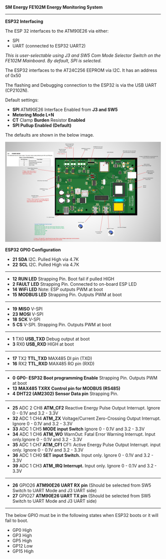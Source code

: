 **SM Energy FE102M Energy Monitoring System**

------------

**ESP32 Interfacing**

The ESP 32 interfaces to the ATM90E26 via either:
- SPI
- UART (connected to ESP32 UART2)

*This is user-selectable using J3 and SW5 Com Mode Selector Switch  on the FE102M Mainboard.  By default, SPI is selected.*

The ESP32 interfaces to the AT24C256 EEPROM via I2C.  It has an address of 0x50

The flashing and Debugging connection to the ESP32 is via the USB UART (CP2102N).


Default settings:
- **SPI** ATM90E26 Interface Enabled from **J3 and SW5**
- **Metering Mode L+N** 
- **CT** Clamp **Burden** Resistor **Enabled**
- **SPI Pullup Enabled (Default)**



The defaults are shown in the below image.

![Display-Type-B](Main_Board.jpg?raw=true)


**ESP32 GPIO Configuration**

- **21**	**SDA**	I2C.  Pulled High via 4.7K
- **22**	**SCL**	I2C.  Pulled High via 4.7K

------------


- **12**		**RUN LED**	Strapping Pin. Boot fail if pulled HIGH
- **2**	    **FAULT LED**	Strapping Pin. Connected to on-board ESP LED
- **14**		**WiFi LED**	Note: ESP outputs PWM at boot
- **15**		**MODBUS LED**	Strapping Pin. Outputs PWM at boot

------------


- **19**	**MISO**		V-SPI
- **23**	**MOSI**		V-SPI
- **18**	**SCK**	V-SPI
- **5**		**CS**	V-SPI.  Strapping Pin. Outputs PWM at boot

------------
- **1**	TX0	**USB_TXD**	Debug output at boot
- **3**	RX0	**USB_RXD**	HIGH at boot

------------


- **17**	TX2	**TTL_TXD**	MAX485 DI pin (TXD)
- **16**	RX2	**TTL_RXD**	MAX485 RO pin (RXD)

------------


- **0**	**GP0- ESP32 Boot programming Enable**	Strapping Pin. Outputs PWM at boot
- **13**		**MAX485 TXRX Control pin for MODBUS (RS485)**	
- **4**	**DHT22 (AM2302) Sensor Data pin**	Strapping Pin. 

------------


- **25**	ADC 2 CH8	**ATM_CF2** Reactive Energy Pulse Output Interrupt.	Ignore 0 - 0.1V and 3.2 - 3.3V
- **32**	ADC 1 CH4	**ATM_ZX**	Voltage/Current Zero-Crossing Output Interrupt. Ignore 0 - 0.1V and 3.2 - 3.3V
- **33**	ADC 1 CH5	**MODE input Switch**	Ignore 0 - 0.1V and 3.2 - 3.3V
- **34**	ADC 1 CH6	**ATM_WO**	WarnOut: Fatal Error Warning Interrupt. Input only.Ignore 0 - 0.1V and 3.2 - 3.3V
- **35**	ADC 1 CH7	**ATM_CF1**	CF1: Active Energy Pulse Output Interrupt. input only. Ignore 0 - 0.1V and 3.2 - 3.3V
- **36**	ADC 1 CH0	**SET input Switch.**	Input only. Ignore 0 - 0.1V and 3.2 - 3.3V
- **39**	ADC 1 CH3	**ATM_IRQ Interrupt.**	Input only. Ignore 0 - 0.1V and 3.2 - 3.3V
------------


- **26**	GPIO26 **ATM90E26 UART RX pin**	(Should be selected from SW5 Switch to UART Mode and J3 UART side)
- **27**	GPIO27 **ATM90E26 UART TX pin**	 (Should be selected from SW5 Switch to UART Mode and J3 UART side)


------------

The below GPIO must be in the following states when ESP32 boots or it will fail to boot.

- GP0	High
- GP3	High
- GP5	High
- GP12	Low
- GP15	High







